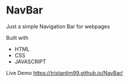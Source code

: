 # NavBar

Just a simple Navigation Bar for webpages

Built with
* HTML
* CSS
* JAVASCRIPT

Live Demo
https://tristanlim99.github.io/NavBar/
